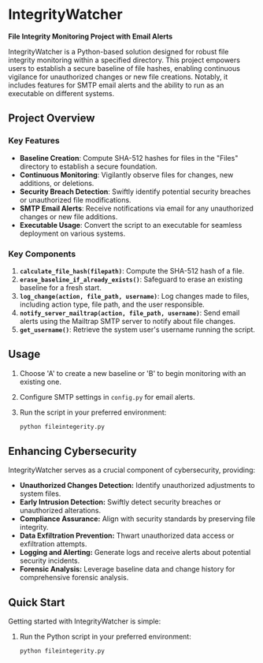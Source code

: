 # IntegrityWatcher

**File Integrity Monitoring Project with Email Alerts**

IntegrityWatcher is a Python-based solution designed for robust file integrity monitoring within a specified directory. This project empowers users to establish a secure baseline of file hashes, enabling continuous vigilance for unauthorized changes or new file creations. Notably, it includes features for SMTP email alerts and the ability to run as an executable on different systems.

## Project Overview

### Key Features

- **Baseline Creation**: Compute SHA-512 hashes for files in the "Files" directory to establish a secure foundation.
- **Continuous Monitoring**: Vigilantly observe files for changes, new additions, or deletions.
- **Security Breach Detection**: Swiftly identify potential security breaches or unauthorized file modifications.
- **SMTP Email Alerts**: Receive notifications via email for any unauthorized changes or new file additions.
- **Executable Usage**: Convert the script to an executable for seamless deployment on various systems.

### Key Components

1. **`calculate_file_hash(filepath)`**: Compute the SHA-512 hash of a file.
2. **`erase_baseline_if_already_exists()`**: Safeguard to erase an existing baseline for a fresh start.
3. **`log_change(action, file_path, username)`**: Log changes made to files, including action type, file path, and the user responsible.
4. **`notify_server_mailtrap(action, file_path, username)`**: Send email alerts using the Mailtrap SMTP server to notify about file changes.
5. **`get_username()`**: Retrieve the system user's username running the script.

## Usage

1. Choose 'A' to create a new baseline or 'B' to begin monitoring with an existing one.
2. Configure SMTP settings in `config.py` for email alerts.
3. Run the script in your preferred environment:

   ```bash
   python fileintegerity.py
## Enhancing Cybersecurity

IntegrityWatcher serves as a crucial component of cybersecurity, providing:

- **Unauthorized Changes Detection:** Identify unauthorized adjustments to system files.
- **Early Intrusion Detection:** Swiftly detect security breaches or unauthorized alterations.
- **Compliance Assurance:** Align with security standards by preserving file integrity.
- **Data Exfiltration Prevention:** Thwart unauthorized data access or exfiltration attempts.
- **Logging and Alerting:** Generate logs and receive alerts about potential security incidents.
- **Forensic Analysis:** Leverage baseline data and change history for comprehensive forensic analysis.

## Quick Start

Getting started with IntegrityWatcher is simple:

1. Run the Python script in your preferred environment:

   ```bash
   python fileintegerity.py

